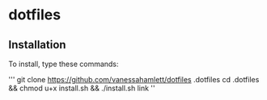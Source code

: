 # dotfiles

## Installation

To install, type these commands:

'''
git clone https://github.com/vanessahamlett/dotfiles .dotfiles
cd .dotfiles && chmod u+x install.sh && ./install.sh link
''
